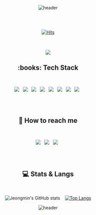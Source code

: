 <div align="center">

![header](https://capsule-render.vercel.app/api?type=Waving&color=0:a6c1ee,100:fbc2eb&height=300&section=header&text=Hi,%20I’m%20Jeongmmin!%20🤗&animation=twinkling&fontSize=40&fontColor=fff)

<!-- <h3>
Hi, I’m Jeongmmin! 👋 
</h3>   -->
  
<!-- <h3 align="center">
<img src="https://user-images.githubusercontent.com/82005305/156407056-b83427e3-3cb9-4918-95fd-704efac27389.gif">
</h3> -->

</br>
</br>

[![Hits](https://hits.seeyoufarm.com/api/count/incr/badge.svg?url=https%3A%2F%2Fgithub.com%2FJeongmmin%2Fhit-counter&count_bg=%2396C2FF&title_bg=%23293641&icon=&icon_color=%23FFFFFF&title=%F0%9F%91%80+hits+&edge_flat=false)](https://hits.seeyoufarm.com)

</br>
</br>

<img src="https://user-images.githubusercontent.com/82005305/157708950-136f996e-69ae-42ca-968d-f75de61e3512.gif">

<h2>
  <b>:books: Tech Stack </b>
</h2>  

<br/>

<p align="center">
<img src="https://img.shields.io/badge/HTML5-E34F26?style=flat-square&logo=HTML5&logoColor=white"/> &nbsp
<img src="https://img.shields.io/badge/CSS3-1572B6?style=flat-square&logo=CSS3&logoColor=white"/> &nbsp
<img src="https://img.shields.io/badge/JavaScript-F7DF1E?style=flat-square&logo=JavaScript&logoColor=white"/> &nbsp
<img src="https://img.shields.io/badge/Vue.js-4FC08D?style=flat-square&logo=Vue.js&logoColor=white"/> &nbsp
<img src="https://img.shields.io/badge/Spring Boot-47A248?style=flat-square&logo=Spring Boot&logoColor=white"/> &nbsp 
<img src="https://img.shields.io/badge/MySQL-4479A1?style=flat-square&logo=MySQL&logoColor=white"/> &nbsp 
<img src="https://img.shields.io/badge/Java-007396?style=flat-square&logo=Java&logoColor=white"/> &nbsp 
<img src="https://img.shields.io/badge/Amazon AWS-232F3E?style=flat-square&logo=Amazon%20AWS&logoColor=white"/> &nbsp </p>

</br>
</br>

<h2>
  <b>💎 How to reach me </b>
</h2>


<br/>

<p>
<a href="https://jeongmmin.github.io/PortfolioSite/" target="_blank"><img src="https://img.shields.io/badge/Portflio-d4a6ff?style=flat-square&logo=SitePoint&logoColor=white"/></a> &nbsp
<a href="https://min88.tistory.com/" target="_blank"><img src="https://img.shields.io/badge/Blog-09B3AF?style=flat-square&logo=Storyblok&logoColor=white"/></a> &nbsp
<a href=mailto:jmindev0808@gmail.com target="_blank"><img src="https://img.shields.io/badge/Gmail-EA4335?style=flat-square&logo=Gmail&logoColor=white"/></a> &nbsp
</p>  

</br>
</br>  


<h2>💻 Stats & Langs</h2>
<br/>



  ![Jeongmin's GitHub stats](https://github-readme-stats.vercel.app/api?username=Jeongmmin&show_icons=true&theme=material-palenight&hide_title=true)&#160;&#160;&#160;&#160;[![Top Langs](https://github-readme-stats.vercel.app/api/top-langs/?username=Jeongmmin&layout=compact&theme=material-palenight&hide_title=true&card_width=250)](https://github.com/anuraghazra/github-readme-stats)  
  
  
![header](https://capsule-render.vercel.app/api?type=Waving&reversal=true&color=0:a6c1ee,100:fbc2eb&height=100&section=footer&text=&animation=twinkling&fontSize=40&fontColor=fff)


</br>
</br>

</div>
 


<!---
Jeongmmin/Jeongmmin is a ✨ special ✨ repository because its `README.md` (this file) appears on your GitHub profile.
You can click the Preview link to take a look at your changes.
--->
